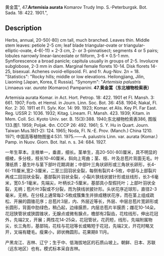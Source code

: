 黄金蒿",
47.**Artemisia aurata** Komarov Trudy Imp. S.-Peterburgsk. Bot. Sada. 18: 422. 1901.",

## Description
Herbs, annual, 20-50(-80) cm tall, much branched. Leaves thin. Middle stem leaves: petiole 2-5 cm; leaf blade triangular-ovate or triangular-elliptic-ovate, 4-6(-11) × 2-3 cm, 2- or 3-pinnatisect; segments 4 or 5 pairs; lobules narrowly linear-lanceolate or filiform, 3-6 × 0.5-1 mm. Synflorescence a broad panicle; capitula usually in groups of 2-5. Involucre subglobose, 2-3 mm in diam. Marginal female florets 10-14. Disk florets 14-25, bisexual. Achenes ovoid-ellipsoid. Fl. and fr. Aug-Nov. 2*n* = 18.
  "Statistics": "Rocky hills; middle or low elevations. Heilongjiang, Jilin, Liaoning [Japan, Korea, E Russia].
  "Synonym": "*Artemisia palustris* Linnaeus var. *aurata* (Komarov) Pampanini.
**47.黄金蒿（东北植物检索表）**

Artemisia aurata Komar. in Act. Hort. Petrop. 18: 422. 1901 et Fl. Mansh. 3: 661. 1907; Forb. et Hemsl. in Journ. Linn. Soc. Bot. 36: 458. 1904; Nakal, Fl. Kor. 2: 30. 1911 et Fl. Sylv. Kor. 14: 99. 1923; Komar. et Alis. Key Pl. Far East. Reg. USSR 2: 1036. 1932; Kitag. Lineam. Fl. Mansh. 423. 1939; Kitam. in Mem. Coll. Sci. Kyoto Univ. ser. B. 15(3):388. 1940;东北植物检索表386, 图版133.图1. 1959; Poljak. Фл. СССР 26: 492. 1961; S. Y. Hu in Quart. Journ. Taiwan Mus.18(1-2): 124. 1965; Noda, Fl. N.-E. Prov. (Manch.) China 1210. 1971; 中国高等植物图鉴4:531. 1975.——A. palustris Linn. var. aurata (Komar.) Pamp. in Nuov. Giorn. Bot. Ital. n. s. 34: 684. 1927.

一年生草本。主根单一，垂直，细长。茎单生，高20-50(-80)厘米，具不明显的细棱，多分枝，枝长10-40厘米，斜向上弯曲；茎、枝、叶及总苞片背面无毛。叶薄纸质；基生叶与茎下部叶花期凋谢；中部叶三角状卵形或三角状长卵形，长4-6(-11)厘米,宽2-3厘米，二至三回羽状全裂，每侧有裂片4-5枚，中部与上部裂片再成二回羽状全裂，基部裂片羽状全裂，小裂片狭线状披针形或丝线形，长3-6毫米，宽0.5-1毫米，先端尖，叶柄长2-5厘米，基部具小型假托叶；上部叶羽状全裂，无柄；苞片叶3裂或不分裂，而为狭线状披针形。头状花序近球形，直径2-3毫米，无柄，在分枝上通常每2-5枚成簇集生并排成穗状花序，而在茎上组成疏松、开展的圆锥花序；总苞片3层，内、外层近等长，外层、中层总苞片宽卵形或长圆形，背面中肋绿色，稍凸起，边缘膜质，内层总苞片半膜质；雌花10-14朵，花冠狭管状或狭圆锥状，无腺点或微有腺点，檐部有2裂齿，花柱线形，伸出花冠外，先端2叉，开展；两性花14-25朵，花冠管状，花药短，线形，先端附属物尖，长三角形，基部钝，花柱与花冠等长或略短于花冠，先端2叉，开花时略叉开，叉端有睫毛。瘦果小，卵状椭圆形。花果期8 11月。

产黑龙江、吉林、辽宁；生于中、低海拔地区的石质山坡上。朝鲜、日本、苏联（远东地区）也有。模式标本采自吉林。
